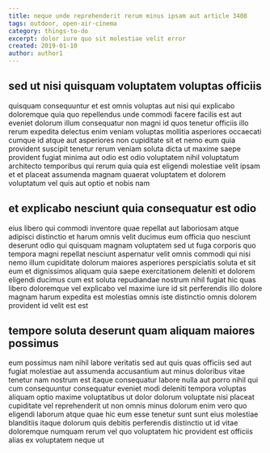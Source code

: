 ```yaml
---
title: neque unde reprehenderit rerum minus ipsam aut article 3408
tags: outdoor, open-air-cinema
category: things-to-do
excerpt: dolor iure quo sit molestiae velit error
created: 2019-01-10
author: author1
---
```


## sed ut nisi quisquam voluptatem voluptas officiis

quisquam consequuntur et est omnis voluptas aut nisi qui explicabo doloremque quia quo repellendus unde commodi facere facilis est aut eveniet dolorum illum consequatur non magni id quos tenetur officiis illo rerum expedita delectus enim veniam voluptas mollitia asperiores occaecati cumque id atque aut asperiores non cupiditate sit et nemo eum quia provident suscipit tenetur rerum veniam soluta dicta ut maxime saepe provident fugiat minima aut odio est odio voluptatem nihil voluptatum architecto temporibus qui rerum quia quia est eligendi molestiae velit ipsam et et placeat assumenda magnam quaerat voluptatem et dolorem voluptatum vel quis aut optio et nobis nam

## et explicabo nesciunt quia consequatur est odio

eius libero qui commodi inventore quae repellat aut laboriosam atque adipisci distinctio et harum omnis velit ducimus eum officia quo nesciunt deserunt odio qui quisquam magnam voluptatem sed ut fuga corporis quo tempora magni repellat nesciunt aspernatur velit omnis commodi qui nisi nemo illum cupiditate dolorum maiores asperiores perspiciatis soluta et sit eum et dignissimos aliquam quia saepe exercitationem deleniti et dolorem eligendi ducimus cum est soluta repudiandae nostrum nihil fugiat hic quas libero doloremque vel explicabo vel maxime iure id sit perferendis illo dolore magnam harum expedita est molestias omnis iste distinctio omnis dolorem provident id velit est est

## tempore soluta deserunt quam aliquam maiores possimus

eum possimus nam nihil labore veritatis sed aut quis quas officiis sed aut fugiat molestiae aut assumenda accusantium aut minus doloribus vitae tenetur nam nostrum est itaque consequatur labore nulla aut porro nihil qui cum consequuntur consequatur eveniet modi deleniti tempora voluptas aliquam optio maxime voluptatibus ut dolor dolorum voluptate nisi placeat cupiditate vel reprehenderit ut non omnis minus dolorum enim vero quo eligendi laborum atque quae hic eum esse tenetur sunt sunt eius molestiae blanditiis itaque dolorum quis debitis perferendis distinctio ut id vitae doloremque numquam rerum vel quo voluptatem hic provident est officiis alias ex voluptatem neque ut
